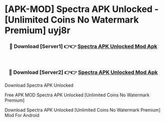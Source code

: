 # [APK-MOD] Spectra APK Unlocked - [Unlimited Coins No Watermark Premium] uyj8r



<div align="center">
<h3>🔴 Download [Server1] 👉👉 <a href="https://momento.my/?title=Spectra_APK_Unlocked">Spectra APK Unlocked Mod Apk</a></h3><br>

<h3>🔴 Download [Server2] 👉👉 <a href="https://momento.my/?title=Spectra_APK_Unlocked">Spectra APK Unlocked Mod Apk</a></h3>
</div>



Download Spectra APK Unlocked 

Free APK MOD Spectra APK Unlocked [Unlimited Coins No Watermark Premium]

Download Spectra APK Unlocked [Unlimited Coins No Watermark Premium] Mod For Android
